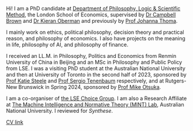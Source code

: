 Hi! I am a PhD candidate at [Department of Philosophy, Logic & Scientific Method](https://www.lse.ac.uk/philosophy/), the London School of Economics, supervised by [Dr Campbell Brown](https://philpeople.org/profiles/campbell-brown) and [Dr Kieran Oberman](https://philpeople.org/profiles/kieran-oberman) and previously by [Prof Johanna Thoma](https://johannathoma.com/).

I mainly work on ethics, political philosophy, decision theory and practical reason, and philosophy of economics. I also have projects on the meaning in life, philosophy of AI, and philosophy of finance. 

I received an LL.M. in Philosophy, Politics and Economics from Renmin University of China in Beijing and an MSc in Philosophy and Public Policy from LSE. I was a visiting PhD student at the Australian National University and then at University of Toronto in the second half of 2023, sponsored by [Prof Katie Steele](https://katiesteelephilosophy.weebly.com/) and [Prof Sergio Tenenbaum](https://www.sergiotenenbaum.org/homepage.html) respectively, and at Rutgers-New Brunswick in Spring 2024, sponsored by [Prof Mike Otsuka](https://sites.rutgers.edu/michael-otsuka/people/michael-otsuka/).

I am a co-organiser of [the LSE Choice Group](https://www.lse.ac.uk/philosophy/choice-group/). I am also a Research Affiliate at [The Machine Intelligence and Normative Theory (MINT) Lab](https://mintresearch.org), Australian National University. I reviewed for *Synthese*.

[CV link](/assets/KangyuWang-CV-24.6.docx)
